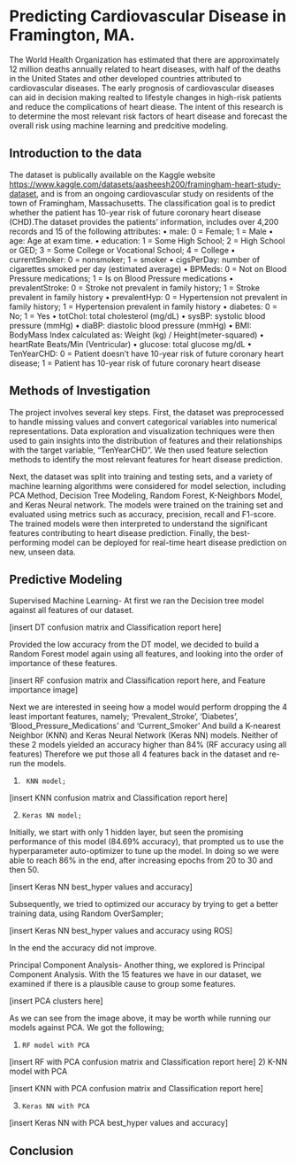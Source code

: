 # Predicting Cardiovascular Disease in Framington, MA. 

The World Health Organization has estimated that there are approximately 12 million deaths annually related to heart diseases, with half of the deaths in the United States and other developed countries attributed to cardiovascular diseases. The early prognosis of cardiovascular diseases can aid in decision making realted to lifestyle changes in high-risk patients and reduce the complications of heart diease. The intent of this research is to determine the most relevant risk factors of heart disease and forecast the overall risk using machine learning and predcitive modeling.

## Introduction to the data
The dataset is publically available on the Kaggle website https://www.kaggle.com/datasets/aasheesh200/framingham-heart-study-dataset, and is from an ongoing cardiovascular study on residents of the town of Framingham, Massachusetts. The classification goal is to predict whether the patient has 10-year risk of future coronary heart disease (CHD).The dataset provides the patients’ information, includes over 4,200 records and 15 of the following attributes:
•	male: 0 = Female; 1 = Male
•	age: Age at exam time.
•	education: 1 = Some High School; 2 = High School or GED; 3 = Some College or Vocational School; 4 = College
•	currentSmoker: 0 = nonsmoker; 1 = smoker
•	cigsPerDay: number of cigarettes smoked per day (estimated average)
•	BPMeds: 0 = Not on Blood Pressure medications; 1 = Is on Blood Pressure medications
•	prevalentStroke: 0 = Stroke not prevalent in family history; 1 = Stroke prevalent in family history
•	prevalentHyp: 0 = Hypertension not prevalent in family history; 1 = Hypertension prevalent in family history
•	diabetes: 0 = No; 1 = Yes
•	totChol: total cholesterol (mg/dL)
•	sysBP: systolic blood pressure (mmHg)
•	diaBP: diastolic blood pressure (mmHg)
•	BMI: BodyMass Index calculated as: Weight (kg) / Height(meter-squared)
•	heartRate Beats/Min (Ventricular)
•	glucose: total glucose mg/dL
•	TenYearCHD: 0 = Patient doesn’t have 10-year risk of future coronary heart disease; 1 = Patient has 10-year risk of future coronary heart disease

## Methods of Investigation
The project involves several key steps. First, the dataset was preprocessed to handle missing values and convert categorical variables into numerical representations. Data exploration and visualization techniques were then used to gain insights into the distribution of features and their relationships with the target variable, “TenYearCHD”. We then used feature selection methods to identify the most relevant features for heart disease prediction.

Next, the dataset was split into training and testing sets, and a variety of machine learning algorithms were considered for model selection, including PCA Method, Decision Tree Modeling, Random Forest, K-Neighbors Model, and Keras Neural network. The models were trained on the training set and evaluated using metrics such as accuracy, precision, recall and F1-score. The trained models were then interpreted to understand the significant features contributing to heart disease prediction. Finally, the best-performing model can be deployed for real-time heart disease prediction on new, unseen data.

## Predictive Modeling
Supervised Machine Learning-
At first we ran the Decision tree model against all features of our dataset.

[insert DT confusion matrix and Classification report here]

Provided the low accuracy from the DT model, we decided to build a Random Forest model again using all features, and looking into the order of importance of these features.

[insert RF confusion matrix and Classification report here, and Feature importance image]

Next we are interested in seeing how a model would perform dropping the 4 least important features, namely; ‘Prevalent_Stroke’, ‘Diabetes’, ‘Blood_Pressure_Medications’ and ‘Current_Smoker’
And build a K-nearest Neighbor (KNN) and Keras Neural Network (Keras NN) models.
Neither of these 2 models yielded an accuracy higher than 84% (RF accuracy using all features)
Therefore we put those all 4 features back in the dataset and re-run the models.
1)      KNN model;

[insert KNN confusion matrix and Classification report here]

2)     Keras NN model;
Initially, we start with only 1 hidden layer, but seen the promising performance of this model (84.69% accuracy), that prompted us to use the hyperparameter auto-optimizer to tune up the model. In doing so we were able to reach 86% in the end, after increasing epochs from 20 to 30 and then 50.

[insert Keras NN best_hyper values and accuracy]

Subsequently, we tried to optimized our accuracy by trying to get a better training data, using Random OverSampler;

[insert Keras NN best_hyper values and accuracy using ROS]

 In the end the accuracy did not improve.

Principal Component Analysis-
Another thing, we explored is Principal Component Analysis. With the 15 features we have in our dataset, we examined if there is a plausible cause to group some features.

[insert PCA clusters here]

As we can see from the image above, it may be worth while running our models against PCA.
We got the following;
1)     RF model with PCA

[insert RF with PCA confusion matrix and Classification report here]
2)     K-NN model with PCA

[insert KNN with PCA confusion matrix and Classification report here]

3)     Keras NN with PCA

[insert Keras NN with PCA best_hyper values and accuracy]

## Conclusion




